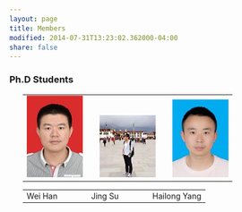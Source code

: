 ```yaml
---
layout: page
title: Members
modified: 2014-07-31T13:23:02.362000-04:00
share: false
---
```


### Ph.D Students
<ol>
 <div><table><tr><td>
       <img src="../images/weihan.jpg">      	
       	&nbsp;&nbsp;&nbsp;&nbsp;&nbsp;&nbsp;
       <img src="../images/jingsu.jpg">      	
       	&nbsp;&nbsp;&nbsp;&nbsp;&nbsp;&nbsp;
      		<img src="../images/hailong.jpg">
      </td></tr></table></div>

 <div><table><tr><td>
 Wei Han
  &nbsp;&nbsp;&nbsp;&nbsp;
      	&nbsp;&nbsp;&nbsp;&nbsp;
 &nbsp;&nbsp;&nbsp;&nbsp;
      	Jing Su
 &nbsp;&nbsp;&nbsp;&nbsp;
      	&nbsp;&nbsp;&nbsp;&nbsp;
 &nbsp;&nbsp;&nbsp;&nbsp;
 Hailong Yang
 </td></tr></table></div>  

